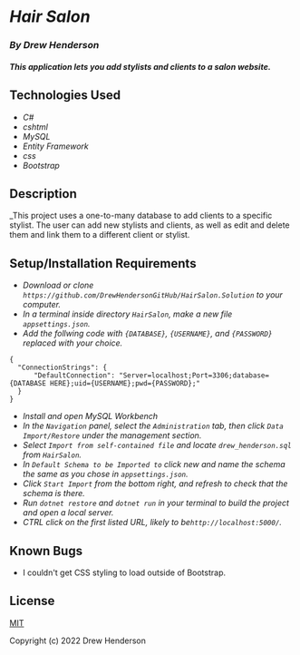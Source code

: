 # _Hair Salon_

### _By Drew Henderson_

#### _This application lets you add stylists and clients to a salon website._

## Technologies Used

* _C#_
* _cshtml_
* _MySQL_
* _Entity Framework_
* _css_
* _Bootstrap_

## Description

_This project uses a one-to-many database to add clients to a specific stylist. The user can add new stylists and clients, as well as edit and delete them and link them to a different client or stylist.

## Setup/Installation Requirements

* _Download or clone ```https://github.com/DrewHendersonGitHub/HairSalon.Solution``` to your computer._
* _In a terminal inside directory `HairSalon`, make a new file `appsettings.json`._
* _Add the follwing code with ```{DATABASE}```, ```{USERNAME}```, and ```{PASSWORD}``` replaced with your choice._
```
{
  "ConnectionStrings": {
      "DefaultConnection": "Server=localhost;Port=3306;database={DATABASE HERE};uid={USERNAME};pwd={PASSWORD};"
  }
}
```
* _Install and open MySQL Workbench_
* _In the ```Navigation``` panel, select the ```Administration``` tab, then click `Data Import/Restore` under the management section._
* _Select ```Import from self-contained file``` and locate ```drew_henderson.sql``` from ```HairSalon```._
* _In ```Default Schema to be Imported to``` click new and name the schema the same as you chose in ```appsettings.json```._
* _Click ```Start Import``` from the bottom right, and refresh to check that the schema is there._
* _Run ```dotnet restore``` and ```dotnet run``` in your terminal to build the project and open a local server._
* _CTRL click on the first listed URL, likely to be```http://localhost:5000/```._

## Known Bugs

* I couldn't get CSS styling to load outside of Bootstrap.

## License

[MIT](https://opensource.org/licenses/MIT)

Copyright (c) 2022 Drew Henderson